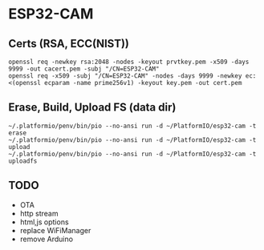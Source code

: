 # ESP32-CAM


## Certs (RSA, ECC(NIST))

```
openssl req -newkey rsa:2048 -nodes -keyout prvtkey.pem -x509 -days 9999 -out cacert.pem -subj "/CN=ESP32-CAM"
openssl req -x509 -subj "/CN=ESP32-CAM" -nodes -days 9999 -newkey ec:<(openssl ecparam -name prime256v1) -keyout key.pem -out cert.pem
```

## Erase, Build, Upload FS (data dir)

```
~/.platformio/penv/bin/pio --no-ansi run -d ~/PlatformIO/esp32-cam -t erase
~/.platformio/penv/bin/pio --no-ansi run -d ~/PlatformIO/esp32-cam -t upload
~/.platformio/penv/bin/pio --no-ansi run -d ~/PlatformIO/esp32-cam -t uploadfs
```

## TODO

* OTA
* http stream
* html,js options
* replace WiFiManager
* remove Arduino
